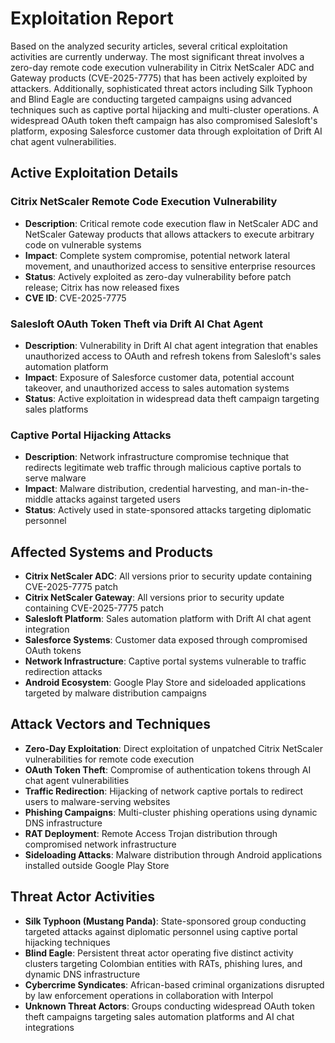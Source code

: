 # Exploitation Report

Based on the analyzed security articles, several critical exploitation activities are currently underway. The most significant threat involves a zero-day remote code execution vulnerability in Citrix NetScaler ADC and Gateway products (CVE-2025-7775) that has been actively exploited by attackers. Additionally, sophisticated threat actors including Silk Typhoon and Blind Eagle are conducting targeted campaigns using advanced techniques such as captive portal hijacking and multi-cluster operations. A widespread OAuth token theft campaign has also compromised Salesloft's platform, exposing Salesforce customer data through exploitation of Drift AI chat agent vulnerabilities.

## Active Exploitation Details

### Citrix NetScaler Remote Code Execution Vulnerability
- **Description**: Critical remote code execution flaw in NetScaler ADC and NetScaler Gateway products that allows attackers to execute arbitrary code on vulnerable systems
- **Impact**: Complete system compromise, potential network lateral movement, and unauthorized access to sensitive enterprise resources
- **Status**: Actively exploited as zero-day vulnerability before patch release; Citrix has now released fixes
- **CVE ID**: CVE-2025-7775

### Salesloft OAuth Token Theft via Drift AI Chat Agent
- **Description**: Vulnerability in Drift AI chat agent integration that enables unauthorized access to OAuth and refresh tokens from Salesloft's sales automation platform
- **Impact**: Exposure of Salesforce customer data, potential account takeover, and unauthorized access to sales automation systems
- **Status**: Active exploitation in widespread data theft campaign targeting sales platforms

### Captive Portal Hijacking Attacks
- **Description**: Network infrastructure compromise technique that redirects legitimate web traffic through malicious captive portals to serve malware
- **Impact**: Malware distribution, credential harvesting, and man-in-the-middle attacks against targeted users
- **Status**: Actively used in state-sponsored attacks targeting diplomatic personnel

## Affected Systems and Products

- **Citrix NetScaler ADC**: All versions prior to security update containing CVE-2025-7775 patch
- **Citrix NetScaler Gateway**: All versions prior to security update containing CVE-2025-7775 patch
- **Salesloft Platform**: Sales automation platform with Drift AI chat agent integration
- **Salesforce Systems**: Customer data exposed through compromised OAuth tokens
- **Network Infrastructure**: Captive portal systems vulnerable to traffic redirection attacks
- **Android Ecosystem**: Google Play Store and sideloaded applications targeted by malware distribution campaigns

## Attack Vectors and Techniques

- **Zero-Day Exploitation**: Direct exploitation of unpatched Citrix NetScaler vulnerabilities for remote code execution
- **OAuth Token Theft**: Compromise of authentication tokens through AI chat agent vulnerabilities
- **Traffic Redirection**: Hijacking of network captive portals to redirect users to malware-serving websites
- **Phishing Campaigns**: Multi-cluster phishing operations using dynamic DNS infrastructure
- **RAT Deployment**: Remote Access Trojan distribution through compromised network infrastructure
- **Sideloading Attacks**: Malware distribution through Android applications installed outside Google Play Store

## Threat Actor Activities

- **Silk Typhoon (Mustang Panda)**: State-sponsored group conducting targeted attacks against diplomatic personnel using captive portal hijacking techniques
- **Blind Eagle**: Persistent threat actor operating five distinct activity clusters targeting Colombian entities with RATs, phishing lures, and dynamic DNS infrastructure
- **Cybercrime Syndicates**: African-based criminal organizations disrupted by law enforcement operations in collaboration with Interpol
- **Unknown Threat Actors**: Groups conducting widespread OAuth token theft campaigns targeting sales automation platforms and AI chat integrations